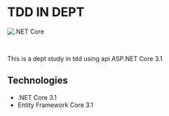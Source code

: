 # TDD IN DEPT
![.NET Core](https://github.com/dirocchini/tdd-in-dept/workflows/.NET%20Core/badge.svg)

<br/>

This is a dept study in tdd using api ASP.NET Core 3.1 

## Technologies
* .NET Core 3.1
* Entity Framework Core 3.1
